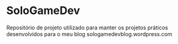 # SoloGameDev
Repositório de projeto utilizado para manter os projetos práticos desenvolvidos para o meu blog sologamedevblog.wordpress.com
